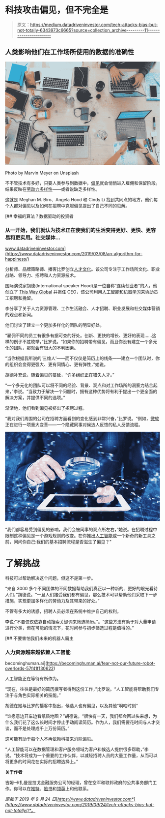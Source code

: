 # 科技攻击偏见，但不完全是

> 原文：<https://medium.datadriveninvestor.com/tech-attacks-bias-but-not-totally-6343973c6665?source=collection_archive---------11----------------------->

## 人类影响他们在工作场所使用的数据的准确性

![](img/1c042b76058e360bee809a77e197ed8c.png)

Photo by Marvin Meyer on Unsplash

不不管技术有多好，只要人类参与到数据中，[偏见](https://www.datadriveninvestor.com/glossary/bias/)就会悄悄进入雇佣和保留阶段。结果反映在[劳动力多样性](https://www.datadriveninvestor.com/2018/10/12/workplace-diversity-still-an-elusive-dream/)——或者说缺乏多样性。

这就是 Meghan M. Biro、Angela Hood 和 Cindy Li 找到共同点的地方，他们每个人都对偏见以及如何在招聘中克服偏见提出了自己不同的见解。

[](https://www.datadriveninvestor.com/2019/03/08/an-algorithm-for-happiness/) [## 幸福的算法？数据驱动的投资者

### 从一开始，我们就认为技术正在使我们的生活变得更好、更快、更容易和更实用。社交媒体…

www.datadriveninvestor.com](https://www.datadriveninvestor.com/2019/03/08/an-algorithm-for-happiness/) 

分析师、品牌策略师、播客比罗创立[人才文化](https://twitter.com/TalentCulture)。该公司专注于工作场所文化、职业战略、领导力、招聘和人力资源技术。

国际演说家胡德(International speaker Hood)是一位自称“连续创业者”的人，他创立了 [This Way Global](https://twitter.com/ThisWayGlobal) 并担任 CEO，该公司利用[人工智能](https://www.datadriveninvestor.com/glossary/artificial-intelligence/)和[机器学习](https://www.datadriveninvestor.com/glossary/machine-learning/)来协助员工招聘和挽留。

李分享了关于人力资源管理、工作生活融合、人才招聘、职业发展和社交媒体营销的观点和新闻。

他们讨论了建立一个更加多样化的团队的明显好处。

“雇佣不同的员工有很多有据可查的好处。创新、更快的增长、更好的表现……这样的例子不胜枚举，”比罗说。“如果你的招聘带有偏见，而且你没有建立一个多元化的团队，那就会有很大的不利因素。

“当你根据我所说的‘三维人’——而不仅仅是简历上的线条——建立一个团队时，你的组织会变得更强大、更有同情心、更有弹性，”她说。

胡德补充说，随着偏见的蔓延，“许多组织正在错失人才。”

“一个多元化的团队可以将不同的经验、背景、观点和对工作场所的洞察力结合起来，”李说。“当致力于解决一个问题时，拥有这种优势将有利于提出一个更全面的解决方案，并提供不同的选项。”

渐渐地，他们看到偏见被挤出了招聘过程。

“我对我们周围的公司在招聘方面看到的变化感到非常兴奋，”比罗说。“例如，[微软](https://twitter.com/Microsoft)正在进行一项重大变革——一个隐藏同事对候选人反馈的私人反馈流程。

![](img/8520c0b29d5b3cc0eb38f90d50930109.png)

“我们都容易受到偏见的影响，我们会被同事的观点所左右，”她说。在招聘过程中限制这种偏见是一个游戏规则的改变。在你推出[人工智能](https://www.datadriveninvestor.com/glossary/artificial-intelligence/)或一个新奇的新工具之前，问问你自己:我们的基本招聘流程是否滋生了偏见？"

# **了解挑战**

科技可以帮助解决这个问题，但这不是第一步。

“来自 3000 多个不同团体的不同数据帮助我们真正以一种新的、更好的眼光看待人们，”胡德说。“一旦人们接受我们都有偏见，那么技术可以帮助他们采取下一步措施，实现更加多样化的劳动力及其带来的好处。”

不管有多大的诱惑，招聘人员必须在系统中维护自己的权利。

李说:“不要仅仅依靠自动搜索关键词来筛选简历。”。“这些方法有助于对大量申请进行分类，但在可能的情况下，花时间参与初步筛选过程是值得的。”

[](https://becominghuman.ai/fear-not-our-future-robot-overlords-57f41f130622) [## 不要害怕我们未来的机器人霸主

### 人力资源越来越依赖人工智能

becominghuman.ai](https://becominghuman.ai/fear-not-our-future-robot-overlords-57f41f130622) 

人工智能正在等待有所作为。

“现在，往往是最好的简历撰写者得到这份工作，”比罗说。“人工智能将帮助我们专注于与角色实际相关的技能。”

胡德在她与比罗的播客中指出，候选人也有偏见，以及其他“啊哈时刻”

“谁愿意边开车边看纸质地图？”胡德说。“很快有一天，我们都会回过头来想，为什么我们花了这么长时间才停止手动阅读简历。作为人，我们需要花时间与人才交谈，而不是处理成千上万份简历。”

这可能有助于每个人不再依赖科技来消除偏见。

“人工智能可以在数据管理和客户服务领域为客户和候选人提供很多帮助，”李说。“技术将成为一个重要的工作伙伴，以减轻招聘人员的大量工作量，从而可以将更多的时间花在实际的招聘选择上。”

**关于作者**

吉姆·卡扎曼是拉戈金融服务公司的经理，曾在空军和联邦政府的公共事务部门工作。你可以在[推特](https://twitter.com/JKatzaman)、[脸书](https://www.facebook.com/jim.katzaman)和[领英](https://www.linkedin.com/in/jim-katzaman-33641b21/)上和他联系。

*原载于 2019 年 9 月 24 日*[*https://www.datadriveninvestor.com*](https://www.datadriveninvestor.com/2019/09/24/tech-attacks-bias-but-not-totally/)*。*